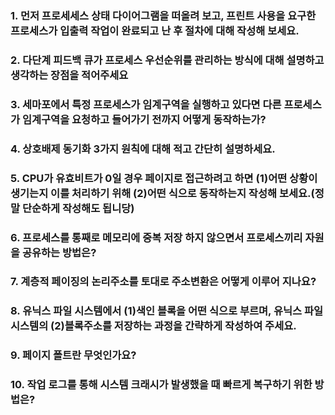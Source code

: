 ### 1. 먼저 프로세세스 상태 다이어그램을 떠올려 보고, 프린트 사용을 요구한 프로세스가 입출력 작업이 완료되고 난 후 절차에 대해 작성해 보세요.
>

### 2. 다단계 피드백 큐가 프로세스 우선순위를 관리하는 방식에 대해 설명하고 생각하는 장점을 적어주세요
>

### 3. 세마포에서 특정 프로세스가 임계구역을 실행하고 있다면 다른 프로세스가 임계구역을 요청하고 들어가기 전까지 어떻게 동작하는가?
>

### 4. 상호배제 동기화 3가지 원칙에 대해 적고 간단히 설명하세요.
>

### 5. CPU가 유효비트가 0일 경우 페이지로 접근하려고 하면 (1)어떤 상황이 생기는지 이를 처리하기 위해 (2)어떤 식으로 동작하는지 작성해 보세요.(정말 단순하게 작성해도 됩니당)
>

### 6. 프로세스를 통째로 메모리에 중복 저장 하지 않으면서 프로세스끼리 자원을 공유하는 방법은?
>

### 7. 계층적 페이징의 논리주소를 토대로 주소변환은 어떻게 이루어 지나요?
>

### 8. 유닉스 파일 시스템에서 (1)색인 블록을 어떤 식으로 부르며, 유닉스 파일 시스템의 (2)블록주소를 저장하는 과정을 간략하게 작성하여 주세요.
>

### 9. 페이지 폴트란 무엇인가요?
>

### 10. 작업 로그를 통해 시스템 크래시가 발생했을 때 빠르게 복구하기 위한 방법은?
>
